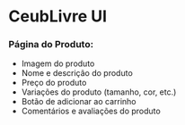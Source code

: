 # CeubLivre UI

### Página do Produto:

* Imagem do produto
* Nome e descrição do produto
* Preço do produto
* Variações do produto (tamanho, cor, etc.)
* Botão de adicionar ao carrinho
* Comentários e avaliações do produto
